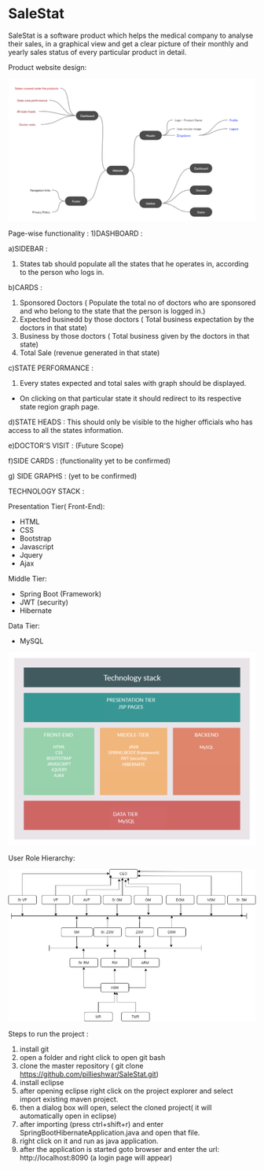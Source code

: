 # SaleStat

SaleStat is a software product which helps the medical company to analyse their sales, in a graphical view and get a clear picture of their monthly and yearly sales status of every particular product in detail.

Product website design:

![](images/website_design.jpg)

Page-wise functionality : 
1)DASHBOARD :

a)SIDEBAR : 
1. States tab should populate all the states that he operates in, according to the person who logs in.

b)CARDS : 
1. Sponsored Doctors ( Populate the total no of doctors who are sponsored and who belong to the state that the person is logged in.)
2. Expected businedd by those doctors ( Total business expectation by the doctors in that state)
3. Business by those doctors ( Total business given by the doctors in that state)
4. Total Sale (revenue generated in that state)

c)STATE PERFORMANCE :
1. Every states expected and total sales with graph should be displayed.

- On clicking on that particular state it should redirect to its respective state region graph page.

d)STATE HEADS :
 This should only be visible to the higher officials who has access to all the states information.

e)DOCTOR'S VISIT : (Future Scope)

f)SIDE CARDS : (functionality yet to be confirmed)

g) SIDE GRAPHS : (yet to be confirmed)


TECHNOLOGY STACK :

Presentation Tier( Front-End):
- HTML
- CSS
- Bootstrap
- Javascript
- Jquery
- Ajax

Middle Tier:
- Spring Boot (Framework)
- JWT (security)
- Hibernate

Data Tier:
- MySQL

![](images/technology_stack.jpg)



User Role Hierarchy:

 

![](images/user%20role%20hierarchy.png)



Steps to run the project : 
1) install git
2) open a folder and right click to open git bash
3) clone the master repository ( git clone https://github.com/pillieshwar/SaleStat.git)
4) install eclipse 
5) after opening eclipse right click on the project explorer and select import existing maven project.
6) then a dialog box will open, select the cloned project( it will automatically open in eclipse)
7) after importing (press ctrl+shift+r) and enter 	SpringBootHibernateApplication.java and open that file.
8) right click on it and run as java application.
9) after the application is started goto browser and enter the url: http://localhost:8090 (a login page will appear)
 
